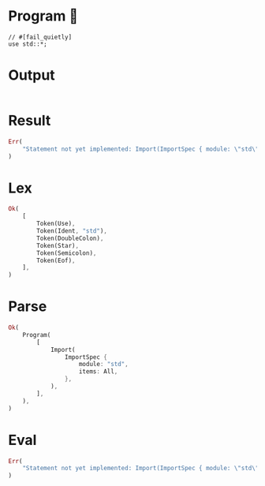 # Program 🔴

```rustleaf
// #[fail_quietly]
use std::*;
```

# Output

```

```

# Result

```rust
Err(
    "Statement not yet implemented: Import(ImportSpec { module: \"std\", items: All })",
)
```

# Lex

```rust
Ok(
    [
        Token(Use),
        Token(Ident, "std"),
        Token(DoubleColon),
        Token(Star),
        Token(Semicolon),
        Token(Eof),
    ],
)
```

# Parse

```rust
Ok(
    Program(
        [
            Import(
                ImportSpec {
                    module: "std",
                    items: All,
                },
            ),
        ],
    ),
)
```

# Eval

```rust
Err(
    "Statement not yet implemented: Import(ImportSpec { module: \"std\", items: All })",
)
```
